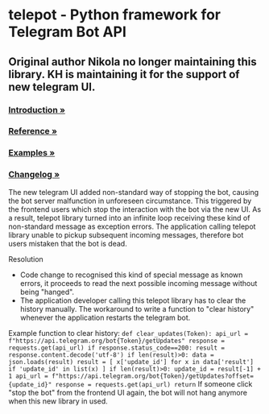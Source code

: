 # telepot - Python framework for Telegram Bot API

## Original author Nikola no longer maintaining this library. KH is maintaining it for the support of new telegram UI.

### [Introduction »](http://telepot.readthedocs.io/en/latest/)
### [Reference »](http://telepot.readthedocs.io/en/latest/reference.html)
### [Examples »](https://github.com/nickoala/telepot/tree/master/examples)
### [Changelog »](https://github.com/nickoala/telepot/blob/master/CHANGELOG.md)

The new telegram UI added non-standard way of stopping the bot, causing the bot server malfunction in unforeseen circumstance.
This triggered by the frontend users which stop the interaction with the bot via the new UI.
As a result, telepot library turned into an infinite loop receiving these kind of non-standard message as exception errors.
The application calling telepot library unable to pickup subsequent incoming messages, therefore bot users mistaken that the bot is dead.

Resolution
- Code change to recognised this kind of special message as known errors, it proceeds to read the next possible incoming message without being "hanged".
- The application developer calling this telepot library has to clear the history manually. The workaround to write a function to "clear history" whenever the application restarts the telegram bot.

Example function to clear history:
`
    def clear_updates(Token):
        api_url = f"https://api.telegram.org/bot{Token}/getUpdates"
        response = requests.get(api_url)
        if response.status_code==200:
            result = response.content.decode('utf-8')
            if len(result)>0:
                data = json.loads(result)
                result = [ x['update_id'] for x in data['result'] if 'update_id' in list(x) ]
                if len(result)>0:
                    update_id = result[-1] + 1
                    api_url = f"https://api.telegram.org/bot{Token}/getUpdates?offset={update_id}"
                    response = requests.get(api_url)
        return
`
If someone click "stop the bot" from the frontend UI again, the bot will not hang anymore when this new library in used.


